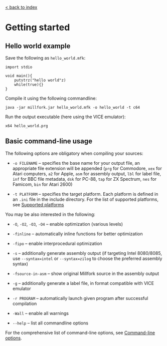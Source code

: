 [< back to index](../index.md)

# Getting started

## Hello world example

Save the following as `hello_world.mfk`:

```
import stdio

void main(){
    putstrz("hello world"z)
    while(true){}
}
```

Compile it using the following commandline:

```
java -jar millfork.jar hello_world.mfk -o hello_world -t c64
```

Run the output executable (here using the VICE emulator):

```
x64 hello_world.prg
```

## Basic command-line usage

The following options are obligatory when compiling your sources:

* `-o FILENAME` – specifies the base name for your output file, an appropriate file extension will be appended (`prg` for Commodore, `xex` for Atari computers, `a2` for Apple, `asm` for assembly output, `lbl` for label file, `inf` for BBC file metadata, `dsk` for PC-88, `tap` for ZX Spectrum, `nes` for Famicom, `bin` for Atari 2600)

* `-t PLATFORM` – specifies the target platform. Each platform is defined in an `.ini` file in the include directory. For the list of supported platforms, see [Supported platforms](target-platforms.md)

You may be also interested in the following:

* `-O`, `-O2`, `-O3`, `-O4` – enable optimization (various levels)

* `-finline` – automatically inline functions for better optimization

* `-fipo` – enable interprocedural optimization

* `-s` – additionally generate assembly output
(if targeting Intel 8080/8085, use `--syntax=intel` or `--syntax=zilog` to choose the preferred assembly syntax)

* `-fsource-in-asm` – show original Millfork source in the assembly output

* `-g` – additionally generate a label file, in format compatible with VICE emulator

* `-r PROGRAM` – automatically launch given program after successful compilation

* `-Wall` – enable all warnings

* `--help` – list all commandline options

For the comprehensive list of command-line options, see [Command-line options](./command-line.md).
